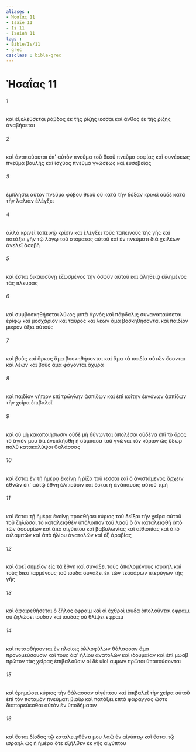 ```yaml
---
aliases : 
- Ἠσαΐας 11
- Isaïe 11
- Is 11
- Isaiah 11
tags : 
- Bible/Is/11
- grec
cssclass : bible-grec
---
```


# Ἠσαΐας 11

###### 1
καὶ ἐξελεύσεται ῥάβδος ἐκ τῆς ῥίζης ιεσσαι καὶ ἄνθος ἐκ τῆς ῥίζης ἀναβήσεται
###### 2
καὶ ἀναπαύσεται ἐπ' αὐτὸν πνεῦμα τοῦ θεοῦ πνεῦμα σοφίας καὶ συνέσεως πνεῦμα βουλῆς καὶ ἰσχύος πνεῦμα γνώσεως καὶ εὐσεβείας
###### 3
ἐμπλήσει αὐτὸν πνεῦμα φόβου θεοῦ οὐ κατὰ τὴν δόξαν κρινεῖ οὐδὲ κατὰ τὴν λαλιὰν ἐλέγξει
###### 4
ἀλλὰ κρινεῖ ταπεινῷ κρίσιν καὶ ἐλέγξει τοὺς ταπεινοὺς τῆς γῆς καὶ πατάξει γῆν τῷ λόγῳ τοῦ στόματος αὐτοῦ καὶ ἐν πνεύματι διὰ χειλέων ἀνελεῖ ἀσεβῆ
###### 5
καὶ ἔσται δικαιοσύνῃ ἐζωσμένος τὴν ὀσφὺν αὐτοῦ καὶ ἀληθείᾳ εἰλημένος τὰς πλευράς
###### 6
καὶ συμβοσκηθήσεται λύκος μετὰ ἀρνός καὶ πάρδαλις συναναπαύσεται ἐρίφῳ καὶ μοσχάριον καὶ ταῦρος καὶ λέων ἅμα βοσκηθήσονται καὶ παιδίον μικρὸν ἄξει αὐτούς
###### 7
καὶ βοῦς καὶ ἄρκος ἅμα βοσκηθήσονται καὶ ἅμα τὰ παιδία αὐτῶν ἔσονται καὶ λέων καὶ βοῦς ἅμα φάγονται ἄχυρα
###### 8
καὶ παιδίον νήπιον ἐπὶ τρώγλην ἀσπίδων καὶ ἐπὶ κοίτην ἐκγόνων ἀσπίδων τὴν χεῖρα ἐπιβαλεῖ
###### 9
καὶ οὐ μὴ κακοποιήσωσιν οὐδὲ μὴ δύνωνται ἀπολέσαι οὐδένα ἐπὶ τὸ ὄρος τὸ ἅγιόν μου ὅτι ἐνεπλήσθη ἡ σύμπασα τοῦ γνῶναι τὸν κύριον ὡς ὕδωρ πολὺ κατακαλύψαι θαλάσσας
###### 10
καὶ ἔσται ἐν τῇ ἡμέρᾳ ἐκείνῃ ἡ ῥίζα τοῦ ιεσσαι καὶ ὁ ἀνιστάμενος ἄρχειν ἐθνῶν ἐπ' αὐτῷ ἔθνη ἐλπιοῦσιν καὶ ἔσται ἡ ἀνάπαυσις αὐτοῦ τιμή
###### 11
καὶ ἔσται τῇ ἡμέρᾳ ἐκείνῃ προσθήσει κύριος τοῦ δεῖξαι τὴν χεῖρα αὐτοῦ τοῦ ζηλῶσαι τὸ καταλειφθὲν ὑπόλοιπον τοῦ λαοῦ ὃ ἂν καταλειφθῇ ἀπὸ τῶν ἀσσυρίων καὶ ἀπὸ αἰγύπτου καὶ βαβυλωνίας καὶ αἰθιοπίας καὶ ἀπὸ αιλαμιτῶν καὶ ἀπὸ ἡλίου ἀνατολῶν καὶ ἐξ ἀραβίας
###### 12
καὶ ἀρεῖ σημεῖον εἰς τὰ ἔθνη καὶ συνάξει τοὺς ἀπολομένους ισραηλ καὶ τοὺς διεσπαρμένους τοῦ ιουδα συνάξει ἐκ τῶν τεσσάρων πτερύγων τῆς γῆς
###### 13
καὶ ἀφαιρεθήσεται ὁ ζῆλος εφραιμ καὶ οἱ ἐχθροὶ ιουδα ἀπολοῦνται εφραιμ οὐ ζηλώσει ιουδαν καὶ ιουδας οὐ θλίψει εφραιμ
###### 14
καὶ πετασθήσονται ἐν πλοίοις ἀλλοφύλων θάλασσαν ἅμα προνομεύσουσιν καὶ τοὺς ἀφ' ἡλίου ἀνατολῶν καὶ ιδουμαίαν καὶ ἐπὶ μωαβ πρῶτον τὰς χεῖρας ἐπιβαλοῦσιν οἱ δὲ υἱοὶ αμμων πρῶτοι ὑπακούσονται
###### 15
καὶ ἐρημώσει κύριος τὴν θάλασσαν αἰγύπτου καὶ ἐπιβαλεῖ τὴν χεῖρα αὐτοῦ ἐπὶ τὸν ποταμὸν πνεύματι βιαίῳ καὶ πατάξει ἑπτὰ φάραγγας ὥστε διαπορεύεσθαι αὐτὸν ἐν ὑποδήμασιν
###### 16
καὶ ἔσται δίοδος τῷ καταλειφθέντι μου λαῷ ἐν αἰγύπτῳ καὶ ἔσται τῷ ισραηλ ὡς ἡ ἡμέρα ὅτε ἐξῆλθεν ἐκ γῆς αἰγύπτου
